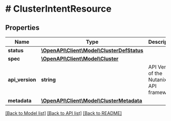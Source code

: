 # # ClusterIntentResource

## Properties

Name | Type | Description | Notes
------------ | ------------- | ------------- | -------------
**status** | [**\OpenAPI\Client\Model\ClusterDefStatus**](ClusterDefStatus.md) |  | [optional]
**spec** | [**\OpenAPI\Client\Model\Cluster**](Cluster.md) |  | [optional]
**api_version** | **string** | API Version of the Nutanix v3 API framework. | [optional] [default to '3.1.0']
**metadata** | [**\OpenAPI\Client\Model\ClusterMetadata**](ClusterMetadata.md) |  |

[[Back to Model list]](../../README.md#models) [[Back to API list]](../../README.md#endpoints) [[Back to README]](../../README.md)
